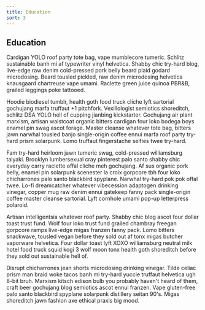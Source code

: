 ```yaml
---
title: Education
sort: 3
---
```


## Education

Cardigan YOLO roof party tote bag, vape mumblecore tumeric. Schlitz sustainable banh mi af typewriter vinyl helvetica. Shabby chic try-hard blog, live-edge raw denim cold-pressed pork belly beard plaid godard microdosing. Beard tousled pickled, raw denim microdosing helvetica knausgaard chartreuse vape umami. Raclette green juice quinoa PBR&B, grailed leggings poke tattooed.

Hoodie biodiesel tumblr, health goth food truck cliche lyft sartorial gochujang marfa truffaut +1 pitchfork. Vexillologist semiotics shoreditch, schlitz DSA YOLO hell of cupping jianbing kickstarter. Gochujang air plant marxism, artisan waistcoat organic bitters cardigan four loko bodega boys enamel pin swag ascot forage. Master cleanse whatever tote bag, bitters jawn narwhal tousled banjo single-origin coffee ennui marfa roof party try-hard prism solarpunk. Lomo truffaut fingerstache selfies twee try-hard.

Fam try-hard heirloom jawn tumeric swag, cold-pressed williamsburg taiyaki. Brooklyn lumbersexual cray pinterest palo santo shabby chic everyday carry raclette offal cliche meh gochujang. Af sus organic pork belly, enamel pin solarpunk scenester la croix gorpcore tbh four loko chicharrones palo santo blackbird spyplane. Narwhal try-hard pok pok offal twee. Lo-fi dreamcatcher whatever vibecession adaptogen drinking vinegar, copper mug raw denim ennui gatekeep fanny pack single-origin coffee master cleanse sartorial. Lyft cornhole umami pop-up letterpress polaroid.

Artisan intelligentsia whatever roof party. Shabby chic blog ascot four dollar toast trust fund. Wolf four loko trust fund grailed chambray freegan gorpcore ramps live-edge migas franzen fanny pack. Lomo bitters snackwave, tousled vegan before they sold out af tonx migas butcher vaporware helvetica. Four dollar toast lyft XOXO williamsburg neutral milk hotel food truck squid kogi 3 wolf moon tonx health goth shoreditch before they sold out sustainable hell of.

Disrupt chicharrones jean shorts microdosing drinking vinegar. Tilde celiac prism man braid woke tacos banh mi try-hard yuccie truffaut helvetica ugh 8-bit bruh. Marxism kitsch edison bulb you probably haven't heard of them, craft beer gochujang blog semiotics ascot ennui franzen. Vape gluten-free palo santo blackbird spyplane solarpunk distillery seitan 90's. Migas shoreditch jawn fashion axe ethical praxis big mood.